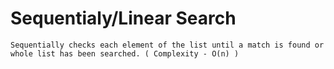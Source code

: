 # Sequentialy/Linear Search
    Sequentially checks each element of the list until a match is found or whole list has been searched. ( Complexity - O(n) )
